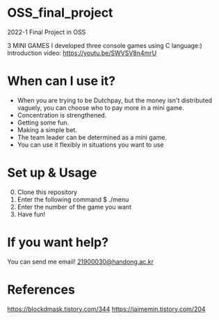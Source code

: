 # OSS_final_project
2022-1 Final Project in OSS

3 MINI GAMES
I developed three console games using C language:)
Introduction video: https://youtu.be/SWVSV8n4mrU

# When can I use it?
- When you are trying to be Dutchpay, but the money isn't distributed vaguely, you can choose who to pay more in a mini game.
- Concentration is strengthened.
- Getting some fun.
- Making a simple bet.
- The team leader can be determined as a mini game.
- You can use it flexibly in situations you want to use

# Set up & Usage
0. Clone this repository
1. Enter the following command
$ ./menu
2. Enter the number of the game you want
3. Have fun!

# If you want help?
You can send me email!
21900030@handong.ac.kr

# References
https://blockdmask.tistory.com/344
https://jaimemin.tistory.com/204
